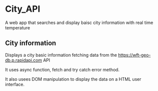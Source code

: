 # City_API

A web app that searches and display baisc city information with real time temperature

## City information

Displays a city basic information fetching data from the https://wft-geo-db.p.rapidapi.com API

It uses async function, fetch and try catch error method.

It also usees DOM manipulation to display the data on a HTML user interface.
